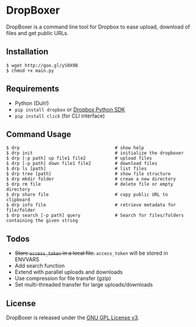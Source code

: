 DropBoxer
==========

DropBoxer is a command line tool for Dropbox to ease upload, download of files and get public URLs.

Installation
------------

```
$ wget http://goo.gl/yS0X9B
$ chmod +x main.py
```
Requirements
------------

- Python (Duh!)
- `pip install dropbox`
or [Dropbox Python SDK](https://www.dropbox.com/developers/core/sdks/python)
- `pip install click` (for CLI interface)

Command Usage
--------------

```
$ drp                                    # show help
$ drp init                               # initialize the dropboxer
$ drp [-p path] up file1 file2           # upload files
$ drp [-p path] down file1 file2         # download files
$ drp ls [path]                          # list files
$ drp tree [path]                        # show file structure
$ drp mkdir folder                       # creae a new directory
$ drp rm file                            # delete file or empty directory
$ drp share file                         # copy public URL to clipboard
$ drp info file                          # retrieve metadata for file/folder
$ drp search [-p path] query             # Search for files/folders containing the given string
```

Todos
-----

* ~~Store `access_token` in a local file.~~ `access_token` will be stored in ENVVARS
* Add search function
* Extend with parallel uploads and downloads
* Use compression for file transfer (gzip)
* Set multi-threaded transfer for large uploads/downloads

License
-------

DropBoxer is released under the [GNU GPL License v3](http://www.gnu.org/licenses/quick-guide-gplv3.html).
